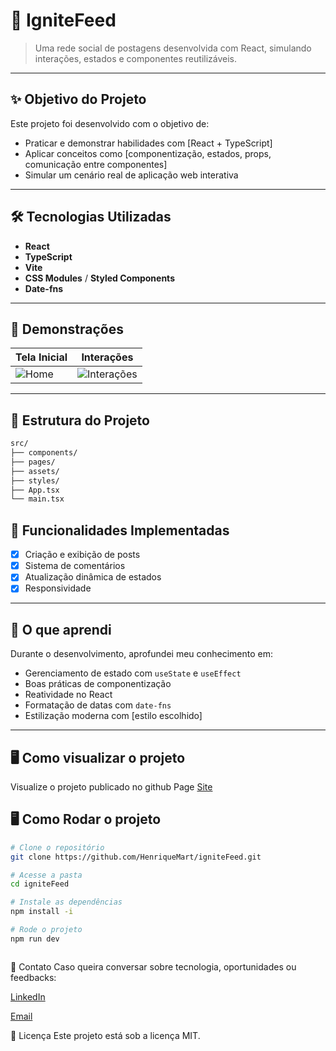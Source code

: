 # 🚀 IgniteFeed

> Uma rede social de postagens desenvolvida com React, simulando interações, estados e componentes reutilizáveis.

---

## ✨ Objetivo do Projeto

Este projeto foi desenvolvido com o objetivo de:
- Praticar e demonstrar habilidades com [React + TypeScript]
- Aplicar conceitos como [componentização, estados, props, comunicação entre componentes]
- Simular um cenário real de aplicação web interativa

---

## 🛠️ Tecnologias Utilizadas

- **React**
- **TypeScript**
- **Vite**
- **CSS Modules** / **Styled Components**
- **Date-fns**

---

## 📸 Demonstrações

| Tela Inicial | Interações |
|--------------|-------------|
| ![Home](link-da-imagem) | ![Interações](link-da-imagem) |

---

## 📁 Estrutura do Projeto

```bash
src/
├── components/
├── pages/
├── assets/
├── styles/
├── App.tsx
└── main.tsx
```

## 🧪 Funcionalidades Implementadas

- [x] Criação e exibição de posts
- [x] Sistema de comentários
- [x] Atualização dinâmica de estados
- [x] Responsividade

---

## 🧠 O que aprendi

Durante o desenvolvimento, aprofundei meu conhecimento em:
- Gerenciamento de estado com `useState` e `useEffect`
- Boas práticas de componentização
- Reatividade no React
- Formatação de datas com `date-fns`
- Estilização moderna com [estilo escolhido]

---

## 🖥️ Como visualizar o projeto
Visualize o projeto publicado no github Page [Site](https://henriquemart.github.io/igniteFeed/)

## 🖥️ Como Rodar o projeto

```bash
# Clone o repositório
git clone https://github.com/HenriqueMart/igniteFeed.git

# Acesse a pasta
cd igniteFeed

# Instale as dependências
npm install -i

# Rode o projeto
npm run dev



```

🤝 Contato
Caso queira conversar sobre tecnologia, oportunidades ou feedbacks:

[LinkedIn](https://www.linkedin.com/in/henriquemart/)

[Email](devhenriquemartins@gmail.com)

📄 Licença
Este projeto está sob a licença MIT.
